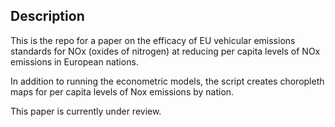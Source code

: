 ## Description

This is the repo for a paper on the efficacy of EU vehicular emissions standards for NOx (oxides of nitrogen) at reducing per capita levels of NOx emissions in European nations.

In addition to running the econometric models, the script creates choropleth maps for per capita levels of Nox emissions by nation.

This paper is currently under review.
